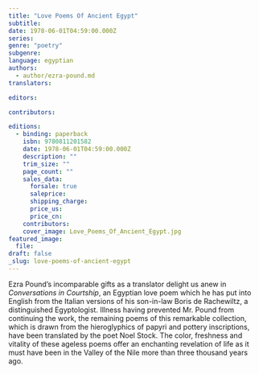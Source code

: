 ```yaml
---
title: "Love Poems Of Ancient Egypt"
subtitle:
date: 1978-06-01T04:59:00.000Z
series:
genre: "poetry"
subgenre:
language: egyptian
authors:
  - author/ezra-pound.md
translators:

editors:

contributors:

editions:
  - binding: paperback
    isbn: 9780811201582
    date: 1978-06-01T04:59:00.000Z
    description: ""
    trim_size: ""
    page_count: ""
    sales_data:
      forsale: true
      saleprice:
      shipping_charge:
      price_us:
      price_cn:
    contributors:
    cover_image: Love_Poems_Of_Ancient_Egypt.jpg
featured_image:
  file:
draft: false
_slug: love-poems-of-ancient-egypt
---
```


Ezra Pound’s incomparable gifts as a translator delight us anew in _Conversations in Courtship_, an Egyptian love poem which he has put into English from the Italian versions of his son-in-law Boris de Rachewiltz, a distinguished Egyptologist. Illness having prevented Mr. Pound from continuing the work, the remaining poems of this remarkable collection, which is drawn from the hieroglyphics of papyri and pottery inscriptions, have been translated by the poet Noel Stock. The color, freshness and vitality of these ageless poems offer an enchanting revelation of life as it must have been in the Valley of the Nile more than three thousand years ago.

